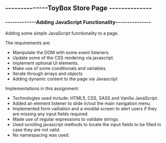 ## --------------ToyBox Store Page --------------

### -------------Adding JavaScript Functionality---------------


Adding some simple JavaScript functionality to a page.

The requirements are:

- Manipulate the DOM with some event listeners.
- Update some of the CSS rendering via javascript.
- implement optional UI elements.
- Make use of some conditionals and variables.
- Iterate through arrays and objects
- Adding dynamic content to the page via Javascript

Implementations in this assignment:

- Technologies used include: HTML5, CSS, SASS and Vanilla JavaScript.
- Added an element listener to slide in/out the main navigation menu.
- Implemented form valitation and a moddal screen to alert users if they are missing any input fields required.
- Made use of regular expressions to validate strings.
- Used scrolling javascript methods to locate the input fields to be filled in case they are not valid.
- No namespacing was used.
